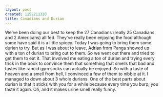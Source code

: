 ```yaml
--- 
layout: post
created: 1152211320
title: Canadians and Durian
---
```

We've been doing our best to keep the 27 Canadians (really 25 Canadians and 2 Americans) all fed.  They've really been enjoying the food although some have said it is a little spicey.  Today I was going to bring them some durian to try.  But as I was about to leave, Adrian from Panga showed up with a ton of durian to bring out to them.  So we went out there and tried to get them to eat it. That involved me eating a ton of durian and trying every trick in the book to convince them that something that smells that bad and tastes like rancid gym socks can actually be enjoyed.  So with a taste of heaven and a smell from hell, I convinced a few of them to nibble at it.  I managed to down about 3 whole durians.  One of the best parts about durian is that it sticks with you for a while because every time you burp, you taste it again.  Oh, and it makes urine smell really funny.
